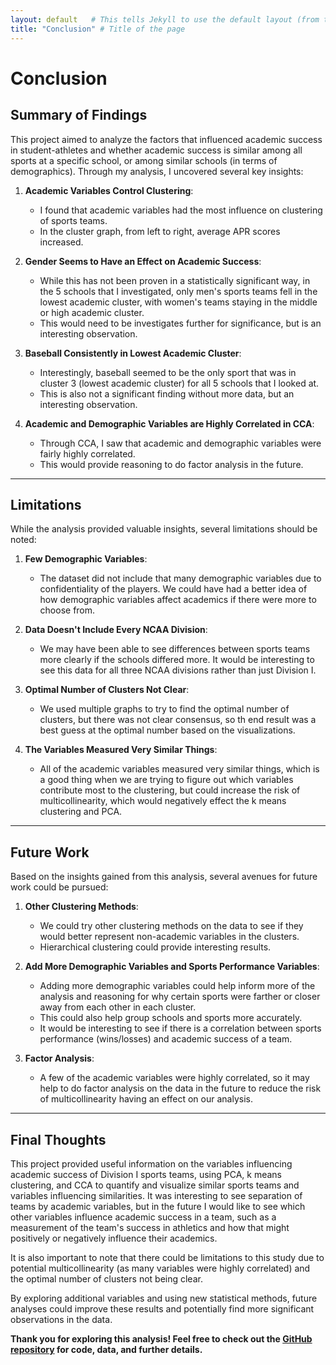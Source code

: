 ```yaml
---
layout: default   # This tells Jekyll to use the default layout (from the theme)
title: "Conclusion" # Title of the page
---
```


# Conclusion

## Summary of Findings

This project aimed to analyze the factors that influenced academic success in student-athletes and whether academic success is similar among all sports at a specific school, or among similar schools (in terms of demographics). Through my analysis, I uncovered several key insights:

1. **Academic Variables Control Clustering**: 
   - I found that academic variables had the most influence on clustering of sports teams. 
   - In the cluster graph, from left to right, average APR scores increased. 

2. **Gender Seems to Have an Effect on Academic Success**:
   - While this has not been proven in a statistically significant way, in the 5 schools that I investigated, only men's sports teams fell in the lowest academic cluster, with women's teams staying in the middle or high academic cluster.
   - This would need to be investigates further for significance, but is an interesting observation. 

3. **Baseball Consistently in Lowest Academic Cluster**:
   - Interestingly, baseball seemed to be the only sport that was in cluster 3 (lowest academic cluster) for all 5 schools that I looked at.
   - This is also not a significant finding without more data, but an interesting observation. 

4. **Academic and Demographic Variables are Highly Correlated in CCA**:
   - Through CCA, I saw that academic and demographic variables were fairly highly correlated. 
   - This would provide reasoning to do factor analysis in the future. 

---

## Limitations

While the analysis provided valuable insights, several limitations should be noted:

1. **Few Demographic Variables**:
   - The dataset did not include that many demographic variables due to confidentiality of the players. We could have had a better idea of how demographic variables affect academics if there were more to choose from.
   
2. **Data Doesn't Include Every NCAA Division**:
   - We may have been able to see differences between sports teams more clearly if the schools differed more. It would be interesting to see this data for all three NCAA divisions rather than just Division I.

3. **Optimal Number of Clusters Not Clear**:
   - We used multiple graphs to try to find the optimal number of clusters, but there was not clear consensus, so th end result was a best guess at the optimal number based on the visualizations.

4. **The Variables Measured Very Similar Things**:
   - All of the academic variables measured very similar things, which is a good thing when we are trying to figure out which variables contribute most to the clustering, but could increase the risk of multicollinearity, which would negatively effect the k means clustering and PCA. 

---
## Future Work

Based on the insights gained from this analysis, several avenues for future work could be pursued:

1. **Other Clustering Methods**:
   - We could try other clustering methods on the data to see if they would better represent non-academic variables in the clusters.
   - Hierarchical clustering could provide interesting results.

2. **Add More Demographic Variables and Sports Performance Variables**:
   - Adding more demographic variables could help inform more of the analysis and reasoning for why certain sports were farther or closer away from each other in each cluster.
   - This could also help group schools and sports more accurately.
   - It would be interesting to see if there is a correlation between sports performance (wins/losses) and academic success of a team. 

3. **Factor Analysis**:
   - A few of the academic variables were highly correlated, so it may help to do factor analysis on the data in the future to reduce the risk of multicollinearity having an effect on our analysis.

---
## Final Thoughts

This project provided useful information on the variables influencing academic success of Division I sports teams, using PCA, k means clustering, and CCA to quantify and visualize similar sports teams and variables influencing similarities. It was interesting to see separation of teams by academic variables, but in the future I would like to see which other variables influence academic success in a team, such as a measurement of the team's success in athletics and how that might positively or negatively influence their academics. 

It is also important to note that there could be limitations to this study due to potential multicollinearity (as many variables were highly correlated) and the optimal number of clusters not being clear. 

By exploring additional variables and using new statistical methods, future analyses could improve these results and potentially find more significant observations in the data. 

**Thank you for exploring this analysis! Feel free to check out the [GitHub repository](https://github.com/Lec4/apr_project/tree/main) for code, data, and further details.**

